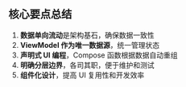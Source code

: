 
## 核心要点总结
1. **数据单向流动**是架构基石，确保数据一致性
2. **ViewModel 作为唯一数据源**，统一管理状态
3. **声明式 UI 编程**，Compose 函数根据数据自动重组
4. **明确分层边界**，各司其职，便于维护和测试
5. **组件化设计**，提高 UI 复用性和开发效率

